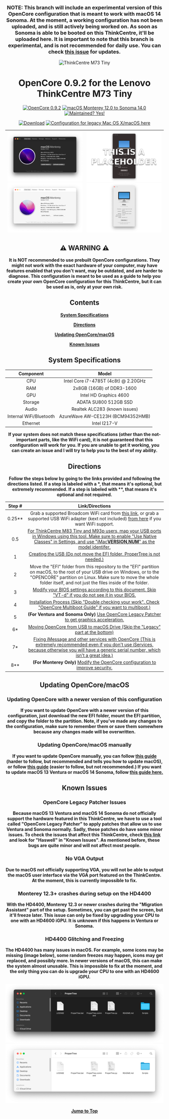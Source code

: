 <div align="center">
  
  ### **NOTE: This branch will include an experimental version of this OpenCore configuration that is meant to work with macOS 14 Sonoma. At the moment, a working configuration has not been uploaded, and is still actively being worked on. As soon as Sonoma is able to be booted on this ThinkCentre, it'll be uploaded here. It is important to note that this branch is experimental, and is not recommended for daily use. You can check [this issue](https://github.com/UHDbits/M73-Tiny-OpenCore/issues/18) for updates.**
  
  <img src="https://github.com/UHDbits/M73-Tiny-OpenCore/raw/main/Resources/Images/ThinkCentre.png" alt="ThinkCentre M73 Tiny" width="400px"/>
  
  # **OpenCore 0.9.2 for the Lenovo ThinkCentre M73 Tiny**
  
  [![OpenCore 0.9.2](https://img.shields.io/badge/OpenCore-0.9.2-004852)](https://github.com/acidanthera/OpenCorePkg)
  [![macOS Monterey 12.0 to Sonoma 14.0](https://img.shields.io/badge/macOS-Monterey%2012.0%20to%20Sonoma%2014.0-7D1B35?logo=apple)](https://apple.com/macos/sonoma-preview)
  [![Maintained? Yes!](https://img.shields.io/badge/Maintained%3F-Yes!-334512.svg)](https://github.com/UHDbits/M73-Tiny-OpenCore/graphs/commit-activity)

  [![Download](https://img.shields.io/badge/Download-114B14?logo=data:image/svg+xml;base64,PHN2ZyB4bWxucz0iaHR0cDovL3d3dy53My5vcmcvMjAwMC9zdmciIHZpZXdCb3g9IjAgMCAyNCAyNCIgd2lkdGg9IjI0IiBoZWlnaHQ9IjI0Ij48cGF0aCBkPSJNNC45NyAxMS4wM2EuNzUuNzUgMCAxIDEgMS4wNi0xLjA2TDExIDE0Ljk0VjIuNzVhLjc1Ljc1IDAgMCAxIDEuNSAwdjEyLjE5bDQuOTctNC45N2EuNzUuNzUgMCAxIDEgMS4wNiAxLjA2bC02LjI1IDYuMjVhLjc1Ljc1IDAgMCAxLTEuMDYgMGwtNi4yNS02LjI1Wm0tLjIyIDkuNDdhLjc1Ljc1IDAgMCAwIDAgMS41aDE0LjVhLjc1Ljc1IDAgMCAwIDAtMS41SDQuNzVaIiBzdHlsZT0iZmlsbDojZmZmZmZmIj48L3BhdGg+PC9zdmc+)](https://github.com/UHDbits/M73-Tiny-OpenCore/releases/latest)
  [![Configuration for legacy Mac OS X/macOS here](https://img.shields.io/badge/Click%20here%20for%20legacy%20Mac%20OS%20X%2FmacOS%20support.-792316)](https://github.com/UHDbits/M73-Tiny-OpenCore/tree/legacy)
  
  | ![Monterey About This Mac](/Resources/Images/About%20This%20Mac/DarkMontereyAboutThisMac.png#gh-dark-mode-only) ![Monterey About This Mac](/Resources/Images/About%20This%20Mac/LightMontereyAboutThisMac.png#gh-light-mode-only) | ![Sonoma About This Mac](/Resources/Images/About%20This%20Mac/DarkSonomaAboutThisMac.png#gh-dark-mode-only) ![Sonoma About This Mac](/Resources/Images/About%20This%20Mac/LightSonomaAboutThisMac.png#gh-light-mode-only) |
  | ----------------------------------------- | ----------------------------------------- |
  
  ## ⚠️ WARNING ⚠️
  
  **It is NOT recommended to use prebuilt OpenCore configurations. They might not work with the exact hardware of your computer, may have features enabled that you don't want, may be outdated, and are harder to diagnose. This configuration is meant to be used as a guide to help you create your own OpenCore configuration for this ThinkCentre, but it can be used as is, only at your own risk.**
  
  ## Contents
  
  [**System Specifications**](#system-specifications)
  
  [**Directions**](#directions)

  [**Updating OpenCore/macOS**](#updating-opencoremacos)

  [**Known Issues**](#known-issues)
  
  ## System Specifications
  
  | Component | Model |
  | :-: | :-: |
  | CPU | Intel Core i7-4785T (4c8t) @ 2.20GHz |
  | RAM | 2x8GB (16GB) of DDR3-1600 |
  | GPU | Intel HD Graphics 4600 |
  | Storage | ADATA SU800 512GB SSD |
  | Audio | Realtek ALC283 (known issues) |
  | Internal WiFi/Bluetooth | AzureWave AW-CE123H (BCM94352HMB) |
  | Ethernet | Intel I217-V |
  
  **If your system does not match these specifications (other than the not-important parts, like the WiFi card), it is not guaranteed that this configuration will work for you. If you are unable to get it working, you can create an issue and I will try to help you to the best of my ability.**

  ## Directions
  
  **Follow the steps below by going to the links provided and following the directions listed. If a step is labeled with a &#42;, that means it's optional, but extremely recommended. If a step is labeled with &#42;&#42;, that means it's optional and not required.**

  | Step # | Link/Directions |
  | :-: | :-: |
  | 0.25** | Grab a supported Broadcom WiFi card from [this link](https://dortania.github.io/Wireless-Buyers-Guide/types-of-wireless-card/mpcie.html#supported), or grab a supported USB WiFi adapter (kext not included) [from here](https://github.com/chris1111/Wireless-USB-OC-Big-Sur-Adapter#%EF%B8%8E---known-working-and-testing-adapter) if you want WiFi support. |
  | 0.5 | [For ThinkCentre M83 Tiny and M93p users, map your USB ports in Windows using this tool. Make sure to enable "Use Native Classes" in Settings, and use "iMac**VERSION,NUM**" as the model identifer.](https://github.com/USBToolBox/tool) |
  | 1 | [Creating the USB (Do not move the EFI folder. ProperTree is not needed.)](https://dortania.github.io/OpenCore-Install-Guide/installer-guide/#making-the-installer) |
  | 2 | Move the "EFI" folder from this repository to the "EFI" partition on macOS, to the root of your USB drive on Windows, or to the "OPENCORE" partition on Linux. Make sure to move the whole folder itself, and not just the files inside of the folder. |
  | 3 | [Modify your BIOS settings according to this document. Skip "VT-d" if you do not see it in your BIOS.](/Resources/Documentation/BIOSSettings.md) |
  | 4 | [Installation Process (Skip "Double checking your work". Check "OpenCore Multiboot Guide" if you want to multiboot.)](https://dortania.github.io/OpenCore-Install-Guide/installation/installation-process.html#booting-the-opencore-usb) |
  | 5 | **(For Ventura and Sonoma Only)** [Use OpenCore Legacy Patcher to get graphics acceleration.](/Resources/Documentation/OCLP.md) |
  | 6* | [Moving OpenCore from USB to macOS Drive (Skip the "Legacy" part at the bottom)](https://dortania.github.io/OpenCore-Post-Install/universal/oc2hdd.html) |
  | 7* | [Fixing iMessage and other services with OpenCore (This is extremely recommended even if you don't use iServices, because otherwise you will have a generic serial number, which isn't a great idea.)](https://dortania.github.io/OpenCore-Post-Install/universal/iservices.html) |
  | 8** | **(For Monterey Only)** [Modify the OpenCore configuration to improve security.](/Resources/Documentation/Security.md) |

  ## Updating OpenCore/macOS
  
  ### Updating OpenCore with a newer version of this configuration
  **If you want to update OpenCore with a newer version of this configuration, just download the new EFI folder, mount the EFI partition, and copy the folder to the partition. Note, if you've made any changes to the configuration, make sure to remember them or save them somewhere because any changes made will be overwritten.**

  ### Updating OpenCore/macOS manually
  **If you want to update OpenCore manually, you can follow [this guide](https://dortania.github.io/OpenCore-Post-Install/universal/update.html#updating-opencore) (harder to follow, but recommended and tells you how to update macOS), or follow [this guide](https://www.insanelymac.com/forum/topic/347035-guide-updating-and-maintaining-opencore-new-method/) (easier to follow, but not recommended.) If you want to update macOS 13 Ventura or macOS 14 Sonoma, follow [this guide here.](/Resources/Documentation/OCLP.md#before-updating-macos)**

  ## Known Issues
  
  ### OpenCore Legacy Patcher Issues
  **Because macOS 13 Ventura and macOS 14 Sonoma do not officially support the hardware featured in this ThinkCentre, we have to use a tool called "OpenCore Legacy Patcher" to apply patches that allow us to use Ventura and Sonoma normally. Sadly, these patches do have some minor issues. To check the issues that affect this ThinkCentre, check [this link](https://github.com/dortania/OpenCore-Legacy-Patcher/issues/1008/) and look for "Haswell" in "Known Issues". As mentioned before, these bugs are quite minor and will not affect most people.**

  ### No VGA Output
  **Due to macOS not officially supporting VGA, you will not be able to output the macOS user interface via the VGA port featured on the ThinkCentre. At the moment, this is currently impossible to fix.**

  ### Monterey 12.3+ crashes during setup on the HD4400
  **With the HD4400, Monterey 12.3 or newer crashes during the "Migration Assistant" part of the setup. Sometimes, you can get past the screen, but it'll freeze later. This issue can only be fixed by upgrading your CPU to one with an HD4600 iGPU. It is unknown if this happens in Ventura or Sonoma.**

  ### HD4400 Glitching and Freezing
  **The HD4400 has many issues in macOS. For example, some icons may be missing (image below), some random freezes may happen, icons may get replaced, and possibly more. In newer versions of macOS, this can make the system almost unusable. This is impossible to fix at the moment, and the only thing you can do is upgrade your CPU to one with an HD4600 iGPU.**

  ![Example of Missing Icons](/Resources/Images/Missing%20Icons/DarkMissingIcons.png#gh-dark-mode-only) ![Example of Missing Icons](/Resources/Images/Missing%20Icons/LightMissingIcons.png#gh-light-mode-only)
  
  [**Jump to Top**](#opencore-092-for-the-lenovo-thinkcentre-m73-tiny)

</div>
